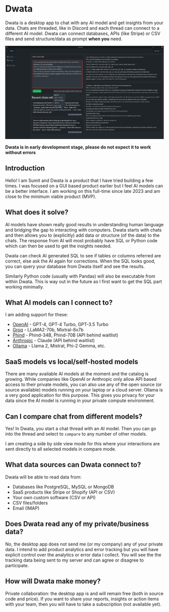 # Dwata

Dwata is a desktop app to chat with any AI model and get insights from your data. Chats are threaded, like in Discord and each thread can connect to a different AI model. Dwata can connect databases, APIs (like Stripe) or CSV files and send structure/data as prompt **when you** need.

![Recent chats with AI models](docs/assets/Home_screen_recent_chat_threads_0.0.2.png?raw=true "Recent chats with AI models")

**Dwata is in early development stage, please do not expect it to work without errors**

## Introduction

Hello! I am Sumit and Dwata is a product that I have tried building a few times. I was focused on a GUI based product earlier but I feel AI models can be a better interface. I am working on this full-time since late 2023 and am close to the minimum viable product (MVP).

## What does it solve?

AI models have shown really good results in understanding human language and bridging the gap to interacting with computers. Dwata starts with chats and then allows you to (explicitly) add data or structure (of the data) to the chats. The response from AI will most probably have SQL or Python code which can then be used to get the insights needed.

Dwata can check AI generated SQL to see if tables or columns referred are correct, else ask the AI again for corrections. When the SQL looks good, you can query your database from Dwata itself and see the results.

Similarly Python code (usually with Pandas) will also be executable from within Dwata. This is way out in the future as I first want to get the SQL part working minimally.

## What AI models can I connect to?

I am adding support for these:

- [OpenAI](https://platform.openai.com/docs/models) - GPT-4, GPT-4 Turbo, GPT-3.5 Turbo
- [Groq](https://console.groq.com/docs/models) - LLaMA2-70b, Mixtral-8x7b
- [Phind](https://www.phind.com/blog/introducing-phind-70b) - Phind-34B, Phind-70B (API behind waitlist)
- [Anthropic](https://www.anthropic.com/product) - Claude (API behind waitlist)
- [Ollama](https://github.com/ollama/ollama?tab=readme-ov-file#model-library) - Llama 2, Mistral, Phi-2 Gemma, etc.

## SaaS models vs local/self-hosted models

There are many available AI models at the moment and the catalog is growing. While companies like OpenAI or Anthropic only allow API based access to their private models, you can also use any of the open source (or source available) models running on your laptop or a cloud server. Ollama is a very good application for this purpose. This gives you privacy for your data since the AI model is running in your private compute environment.

## Can I compare chat from different models?

Yes! In Dwata, you start a chat thread with an AI model. Then you can go into the thread and select to `compare` to any number of other models.

I am creating a side by side view mode for this where your interactions are sent directly to all selected models in compare mode.

## What data sources can Dwata connect to?

Dwata will be able to read data from:

- Databases like PostgreSQL, MySQL or MongoDB
- SaaS products like Stripe or Shopify (API or CSV)
- Your own custom software (CSV or API)
- CSV files/folders
- Email (IMAP)

## Does Dwata read any of my private/business data?

No, the desktop app does not send me (or my company) any of your private data. I intend to add product analytics and error tracking but you will have explicit control over the analytics or error data I collect. You will see the the tracking data being sent to my server and can agree or disagree to participate.

## How will Dwata make money?

Private collaboration: the desktop app is and will remain free (both in source code and price). If you want to share your reports, insights or action items with your team, then you will have to take a subscription (not available yet).
